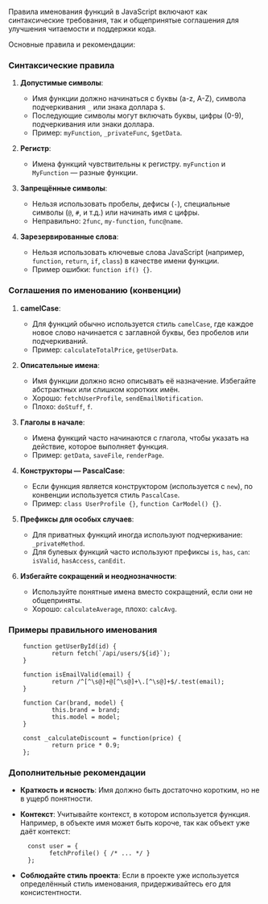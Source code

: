 Правила именования функций в JavaScript включают как синтаксические требования, так и общепринятые соглашения для 
улучшения читаемости и поддержки кода. 

Основные правила и рекомендации:

### **Синтаксические правила**
1. **Допустимые символы**:
   - Имя функции должно начинаться с буквы (a-z, A-Z), символа подчеркивания `_` или знака доллара `$`.
   - Последующие символы могут включать буквы, цифры (0-9), подчеркивания или знаки доллара.
   - Пример: `myFunction`, `_privateFunc`, `$getData`.

2. **Регистр**:
   - Имена функций чувствительны к регистру. `myFunction` и `MyFunction` — разные функции.

3. **Запрещённые символы**:
   - Нельзя использовать пробелы, дефисы (`-`), специальные символы (`@`, `#`, и т.д.) или начинать имя с цифры.
   - Неправильно: `2func`, `my-function`, `func@name`.

4. **Зарезервированные слова**:
   - Нельзя использовать ключевые слова JavaScript (например, `function`, `return`, `if`, `class`) в качестве имени функции.
   - Пример ошибки: `function if() {}`.

### **Соглашения по именованию (конвенции)**
1. **camelCase**:
   - Для функций обычно используется стиль `camelCase`, где каждое новое слово начинается с заглавной буквы, без пробелов или подчеркиваний.
   - Пример: `calculateTotalPrice`, `getUserData`.

2. **Описательные имена**:
   - Имя функции должно ясно описывать её назначение. Избегайте абстрактных или слишком коротких имён.
   - Хорошо: `fetchUserProfile`, `sendEmailNotification`.
   - Плохо: `doStuff`, `f`.

3. **Глаголы в начале**:
   - Имена функций часто начинаются с глагола, чтобы указать на действие, которое выполняет функция.
   - Пример: `getData`, `saveFile`, `renderPage`.

4. **Конструкторы — PascalCase**:
   - Если функция является конструктором (используется с `new`), по конвенции используется стиль `PascalCase`.
   - Пример: `class UserProfile {}`, `function CarModel() {}`.

5. **Префиксы для особых случаев**:
   - Для приватных функций иногда используют подчеркивание: `_privateMethod`.
   - Для булевых функций часто используют префиксы `is`, `has`, `can`: `isValid`, `hasAccess`, `canEdit`.

6. **Избегайте сокращений и неоднозначности**:
   - Используйте понятные имена вместо сокращений, если они не общеприняты.
   - Хорошо: `calculateAverage`, плохо: `calcAvg`.

### **Примеры правильного именования**

        function getUserById(id) {
                return fetch(`/api/users/${id}`);
        }

        function isEmailValid(email) {
                return /^[^\s@]+@[^\s@]+\.[^\s@]+$/.test(email);
        }

        function Car(brand, model) {
                this.brand = brand;
                this.model = model;
        }

        const _calculateDiscount = function(price) {
                return price * 0.9;
        };

### **Дополнительные рекомендации**
- **Краткость и ясность**: Имя должно быть достаточно коротким, но не в ущерб понятности.
- **Контекст**: Учитывайте контекст, в котором используется функция. Например, в объекте имя может быть короче, так как объект уже даёт контекст:
  
        const user = {
              fetchProfile() { /* ... */ }
        };
  
- **Соблюдайте стиль проекта**: Если в проекте уже используется определённый стиль именования, придерживайтесь его для консистентности.